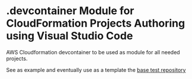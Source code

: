 # .devcontainer Module for CloudFormation Projects Authoring using Visual Studio Code

AWS Cloudformation devcontainer to be used as module for all needed projects.

See as example and eventually use as a template the [base test repository](https://github.com/Myhael76/test-cf-base-vpc)

